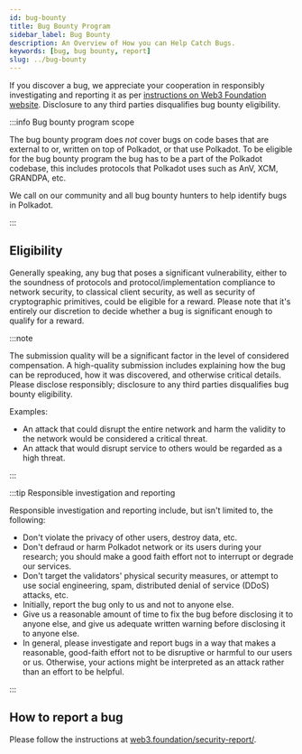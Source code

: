 ```yaml
---
id: bug-bounty
title: Bug Bounty Program
sidebar_label: Bug Bounty
description: An Overview of How you can Help Catch Bugs.
keywords: [bug, bug bounty, report]
slug: ../bug-bounty
---
```


If you discover a bug, we appreciate your cooperation in responsibly investigating and reporting it
as per [instructions on Web3 Foundation website](https://web3.foundation/security-report/).
Disclosure to any third parties disqualifies bug bounty eligibility.

:::info Bug bounty program scope

The bug bounty program does _not_ cover bugs on code bases that are external to or, written on top
of Polkadot, or that use Polkadot. To be eligible for the bug bounty program the bug has to be a
part of the Polkadot codebase, this includes protocols that Polkadot uses such as AnV, XCM, GRANDPA,
etc.

We call on our community and all bug bounty hunters to help identify bugs in Polkadot.

:::

## Eligibility

Generally speaking, any bug that poses a significant vulnerability, either to the soundness of
protocols and protocol/implementation compliance to network security, to classical client security,
as well as security of cryptographic primitives, could be eligible for a reward. Please note that
it's entirely our discretion to decide whether a bug is significant enough to qualify for a reward.

:::note

The submission quality will be a significant factor in the level of considered compensation. A
high-quality submission includes explaining how the bug can be reproduced, how it was discovered,
and otherwise critical details. Please disclose responsibly; disclosure to any third parties
disqualifies bug bounty eligibility.

Examples:

- An attack that could disrupt the entire network and harm the validity to the network would be
  considered a critical threat.
- An attack that would disrupt service to others would be regarded as a high threat.

:::

:::tip Responsible investigation and reporting

Responsible investigation and reporting include, but isn't limited to, the following:

- Don't violate the privacy of other users, destroy data, etc.
- Don't defraud or harm Polkadot network or its users during your research; you should make a good
  faith effort not to interrupt or degrade our services.
- Don't target the validators' physical security measures, or attempt to use social engineering,
  spam, distributed denial of service (DDoS) attacks, etc.
- Initially, report the bug only to us and not to anyone else.
- Give us a reasonable amount of time to fix the bug before disclosing it to anyone else, and give
  us adequate written warning before disclosing it to anyone else.
- In general, please investigate and report bugs in a way that makes a reasonable, good-faith effort
  not to be disruptive or harmful to our users or us. Otherwise, your actions might be interpreted
  as an attack rather than an effort to be helpful.

:::

## How to report a bug

Please follow the instructions at
[web3.foundation/security-report/](https://web3.foundation/security-report/).
